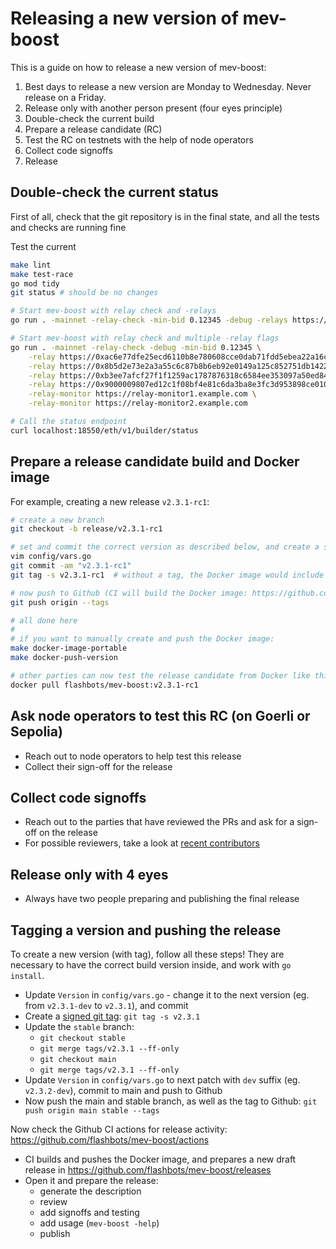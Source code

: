 # Releasing a new version of mev-boost

This is a guide on how to release a new version of mev-boost:

1. Best days to release a new version are Monday to Wednesday. Never release on a Friday.
1. Release only with another person present (four eyes principle)
1. Double-check the current build
1. Prepare a release candidate (RC)
1. Test the RC on testnets with the help of node operators
1. Collect code signoffs
1. Release

## Double-check the current status

First of all, check that the git repository is in the final state, and all the tests and checks are running fine

Test the current

```bash
make lint
make test-race
go mod tidy
git status # should be no changes

# Start mev-boost with relay check and -relays
go run . -mainnet -relay-check -min-bid 0.12345 -debug -relays https://0xac6e77dfe25ecd6110b8e780608cce0dab71fdd5ebea22a16c0205200f2f8e2e3ad3b71d3499c54ad14d6c21b41a37ae@boost-relay.flashbots.net,https://0x8b5d2e73e2a3a55c6c87b8b6eb92e0149a125c852751db1422fa951e42a09b82c142c3ea98d0d9930b056a3bc9896b8f@bloxroute.max-profit.blxrbdn.com,https://0xb3ee7afcf27f1f1259ac1787876318c6584ee353097a50ed84f51a1f21a323b3736f271a895c7ce918c038e4265918be@relay.edennetwork.io,https://0x9000009807ed12c1f08bf4e81c6da3ba8e3fc3d953898ce0102433094e5f22f21102ec057841fcb81978ed1ea0fa8246@builder-relay-mainnet.blocknative.com -relay-monitors https://relay-monitor1.example.com,https://relay-monitor2.example.com

# Start mev-boost with relay check and multiple -relay flags
go run . -mainnet -relay-check -debug -min-bid 0.12345 \
    -relay https://0xac6e77dfe25ecd6110b8e780608cce0dab71fdd5ebea22a16c0205200f2f8e2e3ad3b71d3499c54ad14d6c21b41a37ae@boost-relay.flashbots.net \
    -relay https://0x8b5d2e73e2a3a55c6c87b8b6eb92e0149a125c852751db1422fa951e42a09b82c142c3ea98d0d9930b056a3bc9896b8f@bloxroute.max-profit.blxrbdn.com \
    -relay https://0xb3ee7afcf27f1f1259ac1787876318c6584ee353097a50ed84f51a1f21a323b3736f271a895c7ce918c038e4265918be@relay.edennetwork.io \
    -relay https://0x9000009807ed12c1f08bf4e81c6da3ba8e3fc3d953898ce0102433094e5f22f21102ec057841fcb81978ed1ea0fa8246@builder-relay-mainnet.blocknative.com \
    -relay-monitor https://relay-monitor1.example.com \
    -relay-monitor https://relay-monitor2.example.com

# Call the status endpoint
curl localhost:18550/eth/v1/builder/status
```

## Prepare a release candidate build and Docker image

For example, creating a new release `v2.3.1-rc1`:

```bash
# create a new branch
git checkout -b release/v2.3.1-rc1

# set and commit the correct version as described below, and create a signed tag
vim config/vars.go
git commit -am "v2.3.1-rc1"
git tag -s v2.3.1-rc1  # without a tag, the Docker image would include the wrong version number

# now push to Github (CI will build the Docker image: https://github.com/flashbots/mev-boost/actions)
git push origin --tags

# all done here
#
# if you want to manually create and push the Docker image:
make docker-image-portable
make docker-push-version

# other parties can now test the release candidate from Docker like this:
docker pull flashbots/mev-boost:v2.3.1-rc1
```

## Ask node operators to test this RC (on Goerli or Sepolia)

* Reach out to node operators to help test this release
* Collect their sign-off for the release

## Collect code signoffs

* Reach out to the parties that have reviewed the PRs and ask for a sign-off on the release
* For possible reviewers, take a look at [recent contributors](https://github.com/flashbots/mev-boost/graphs/contributors)

## Release only with 4 eyes

* Always have two people preparing and publishing the final release

## Tagging a version and pushing the release

To create a new version (with tag), follow all these steps! They are necessary to have the correct build version inside, and work with `go install`.

* Update `Version` in `config/vars.go` - change it to the next version (eg. from `v2.3.1-dev` to `v2.3.1`), and commit
* Create a [signed git tag](https://docs.github.com/en/authentication/managing-commit-signature-verification/signing-tags): `git tag -s v2.3.1`
* Update the `stable` branch:
  * `git checkout stable`
  * `git merge tags/v2.3.1 --ff-only`
  * `git checkout main`
  * `git merge tags/v2.3.1 --ff-only`
* Update `Version` in `config/vars.go` to next patch with `dev` suffix (eg. `v2.3.2-dev`), commit to main and push to Github
* Now push the main and stable branch, as well as the tag to Github: `git push origin main stable --tags`

Now check the Github CI actions for release activity: https://github.com/flashbots/mev-boost/actions
* CI builds and pushes the Docker image, and prepares a new draft release in https://github.com/flashbots/mev-boost/releases
* Open it and prepare the release:
  * generate the description
  * review
  * add signoffs and testing
  * add usage (`mev-boost -help`)
  * publish
